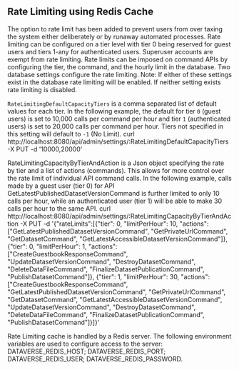 ## Rate Limiting using Redis Cache
The option to rate limit has been added to prevent users from over taxing the system either deliberately or by runaway automated processes.
Rate limiting can be configured on a tier level with tier 0 being reserved for guest users and tiers 1-any for authenticated users.
Superuser accounts are exempt from rate limiting.
Rate limits can be imposed on command APIs by configuring the tier, the command, and the hourly limit in the database.
Two database settings configure the rate limiting.
Note: If either of these settings exist in the database rate limiting will be enabled.
If neither setting exists rate limiting is disabled.

`RateLimitingDefaultCapacityTiers` is a comma separated list of default values for each tier.
In the following example, the default for tier `0` (guest users) is set to 10,000 calls per command per hour and tier `1` (authenticated users) is set to 20,000 calls per command per hour.
Tiers not specified in this setting will default to `-1` (No Limit).
curl http://localhost:8080/api/admin/settings/:RateLimitingDefaultCapacityTiers -X PUT -d '10000,20000'

RateLimitingCapacityByTierAndAction is a Json object specifying the rate by tier and a list of actions (commands). This allows for more control over the rate limit of individual API command calls.
In the following example, calls made by a guest user (tier 0) for API GetLatestPublishedDatasetVersionCommand is further limited to only 10 calls per hour, while an authenticated user (tier 1) will be able to make 30 calls per hour to the same API.
curl http://localhost:8080/api/admin/settings/:RateLimitingCapacityByTierAndAction -X PUT -d '{"rateLimits":[{"tier": 0, "limitPerHour": 10, "actions": ["GetLatestPublishedDatasetVersionCommand", "GetPrivateUrlCommand", "GetDatasetCommand", "GetLatestAccessibleDatasetVersionCommand"]}, {"tier": 0, "limitPerHour": 1, "actions": ["CreateGuestbookResponseCommand", "UpdateDatasetVersionCommand", "DestroyDatasetCommand", "DeleteDataFileCommand", "FinalizeDatasetPublicationCommand", "PublishDatasetCommand"]}, {"tier": 1, "limitPerHour": 30, "actions": ["CreateGuestbookResponseCommand", "GetLatestPublishedDatasetVersionCommand", "GetPrivateUrlCommand", "GetDatasetCommand", "GetLatestAccessibleDatasetVersionCommand", "UpdateDatasetVersionCommand", "DestroyDatasetCommand", "DeleteDataFileCommand", "FinalizeDatasetPublicationCommand", "PublishDatasetCommand"]}]}'

Rate Limiting cache is handled by a Redis server. The following environment variables are used to configure access to the server:
DATAVERSE_REDIS_HOST; DATAVERSE_REDIS_PORT; DATAVERSE_REDIS_USER; DATAVERSE_REDIS_PASSWORD.
